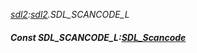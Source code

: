 _[sdl2](../../modules/sdl2/sdl2-module.md):[sdl2](../../modules/sdl2/sdl2-module.md).SDL\_SCANCODE\_L_
##### Const SDL\_SCANCODE\_L:[SDL_Scancode](../../modules/sdl2/sdl2-sdl_scancode.md)
